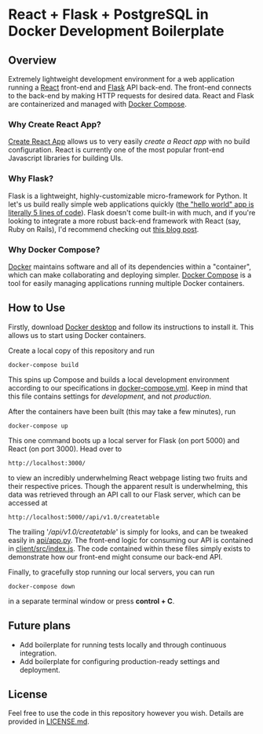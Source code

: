# React + Flask + PostgreSQL in Docker Development Boilerplate

## Overview
Extremely lightweight development environment for a web application
running a [React](https://reactjs.org/) front-end and 
[Flask](http://flask.pocoo.org/) API back-end. The 
front-end connects to the back-end by making HTTP requests for
desired data. React and Flask are containerized and managed with 
[Docker Compose](https://docs.docker.com/compose/).

### Why Create React App?
[Create React App](https://facebook.github.io/create-react-app/) allows 
us to very easily *create a React app* with no build configuration. React is 
currently one of the most popular front-end Javascript libraries for 
building UIs.

### Why Flask?
Flask is a lightweight, highly-customizable micro-framework for Python. It let's
us build really simple web applications quickly ([the "hello world" app is literally 5 
lines of code](http://flask.pocoo.org/docs/1.0/quickstart/#a-minimal-application)).
Flask doesn't come built-in with much, and if you're looking to integrate a more 
robust back-end framework with React (say, Ruby on Rails), I'd recommend checking
out [this blog post](https://medium.com/superhighfives/a-top-shelf-web-stack-rails-5-api-activeadmin-create-react-app-de5481b7ec0b).

### Why Docker Compose?
[Docker](https://www.docker.com/) maintains software and all of its dependencies within a "container",
which can make collaborating and deploying simpler. [Docker Compose](https://docs.docker.com/compose/)
is a tool for easily managing applications running multiple Docker containers. 

## How to Use
Firstly, download [Docker desktop](https://www.docker.com/products/docker-desktop) and follow its
 instructions to install it. This allows us to start using Docker containers.
 
Create a local copy of this repository and run

    docker-compose build
    
This spins up Compose and builds a local development environment according to 
our specifications in [docker-compose.yml](docker-compose.yml). Keep in mind that 
this file contains settings for *development*, and not *production*.

After the containers have been built (this may take a few minutes), run

    docker-compose up
    
This one command boots up a local server for Flask (on port 5000)
and React (on port 3000). Head over to

    http://localhost:3000/ 
    
to view an incredibly underwhelming React webpage listing two fruits and their
respective prices. 
Though the apparent result is underwhelming, this data was retrieved through an API call
 to our Flask server, which can be accessed at

    http://localhost:5000//api/v1.0/createtable
    
The trailing '*/api/v1.0/createtable*' is simply for looks, and can be tweaked easily
in [api/app.py](api/app.py). The front-end logic for consuming our API is
contained in [client/src/index.js](client/src/index.js). The code contained within
these files simply exists to demonstrate how our front-end might consume our back-end
API.

Finally, to gracefully stop running our local servers, you can run
 
    docker-compose down

in a separate terminal window or press __control + C__.


## Future plans
* Add boilerplate for running tests locally and through continuous integration.
* Add boilerplate for configuring production-ready settings and deployment.


## License
Feel free to use the code in this repository however you wish. Details are provided in
[LICENSE.md](LICENSE.md).


